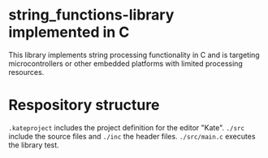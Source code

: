 # string_functions-library implemented in C

This library implements string processing functionality in C and is targeting microcontrollers or other embedded platforms with limited processing resources.



# Respository structure

```.kateproject``` includes the project definition for the editor "Kate". ```./src``` include the source files and ```./inc``` the header files. ```./src/main.c``` executes the library test.
